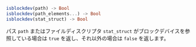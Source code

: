 ```julia
isblockdev(path) -> Bool
isblockdev(path_elements...) -> Bool
isblockdev(stat_struct) -> Bool
```

パス `path` またはファイルディスクリプタ `stat_struct` がブロックデバイスを参照している場合は `true` を返し、それ以外の場合は `false` を返します。
